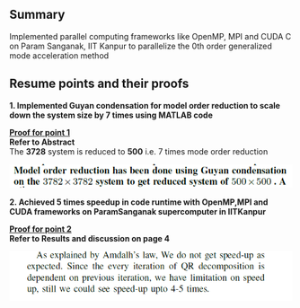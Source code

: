 ## Summary
Implemented parallel computing frameworks like OpenMP, MPI and CUDA C on Param Sanganak, IIT Kanpur to parallelize the 0th order generalized mode acceleration method
## Resume points and their proofs
**1. Implemented Guyan condensation for model order reduction to scale down the system size by 7 times using MATLAB code**  

   <ins>**Proof for point 1**</ins>  
   **Refer to Abstract**  
   The **3728** system is reduced to **500** i.e. 7 times mode order reduction

![Abstract](https://github.com/Abhinandan-Kumbhar/High-Performance-Scientific-computing/blob/main/abstract.PNG)

**2. Achieved 5 times speedup in code runtime with OpenMP,MPI and CUDA frameworks on ParamSanganak supercomputer in IITKanpur**  

   <ins>**Proof for point 2**</ins>  
   **Refer to Results and discussion on page 4**  

   ![Results and Discussion](https://github.com/Abhinandan-Kumbhar/High-Performance-Scientific-computing/blob/main/speedup.PNG)
